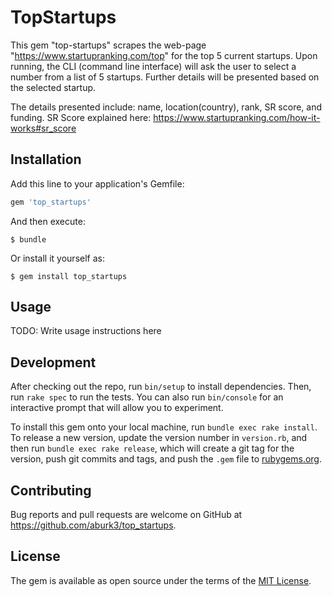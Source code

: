 # TopStartups

This gem "top-startups" scrapes the web-page "https://www.startupranking.com/top" for the top 5 current startups. Upon running, the CLI (command line interface) will ask the user to select a number from a list of 5 startups. Further details will be presented based on the selected startup.

The details presented include: name, location(country), rank, SR score, and funding. SR Score explained here: https://www.startupranking.com/how-it-works#sr_score

## Installation

Add this line to your application's Gemfile:

```ruby
gem 'top_startups'
```

And then execute:

    $ bundle

Or install it yourself as:

    $ gem install top_startups

## Usage

TODO: Write usage instructions here

## Development

After checking out the repo, run `bin/setup` to install dependencies. Then, run `rake spec` to run the tests. You can also run `bin/console` for an interactive prompt that will allow you to experiment.

To install this gem onto your local machine, run `bundle exec rake install`. To release a new version, update the version number in `version.rb`, and then run `bundle exec rake release`, which will create a git tag for the version, push git commits and tags, and push the `.gem` file to [rubygems.org](https://rubygems.org).

## Contributing

Bug reports and pull requests are welcome on GitHub at https://github.com/aburk3/top_startups.

## License

The gem is available as open source under the terms of the [MIT License](https://opensource.org/licenses/MIT).

